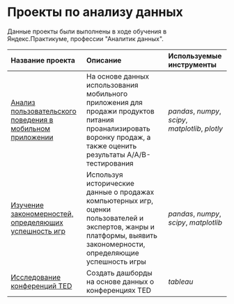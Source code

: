 # Проекты по анализу данных

Данные проекты были выполнены в ходе обучения в Яндекс.Практикуме, профессии "Аналитик данных".

| Название проекта | Описание | Используемые инструменты |
| :---------------------- | :---------------------- | :---------------------- |
| [Анализ пользовательского поведения в мобильном приложении](food) | На основе данных использования мобильного приложения для продажи продуктов питания проанализировать воронку продаж, а также оценить результаты А/А/В-тестирования | *pandas*, *numpy*, *scipy*, *matplotlib*, *plotly* |
| [Изучение закономерностей, определяющих успешность игр](games) | Используя исторические данные о продажах компьютерных игр, оценки пользователей и экспертов, жанры и платформы, выявить закономерности, определяющие успешность игры | *pandas*, *numpy*, *scipy*, *matplotlib* |
| [Исследование конференций TED](ted) | Создать дашборды на основе данных о конференциях TED | *tableau* |

